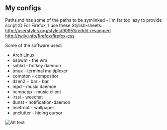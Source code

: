 My configs
----------  

Paths.md has some of the paths to be symlinked - I'm far too lazy to provide script :D
For Firefox, I use these Stylish-sheets:
http://userstyles.org/styles/90951/reddit-revamped
http://twily.info/firefox/firefox-css

Some of the software used:
 * Arch Linux
 * bspwm - the wm
 * sxhkd - hotkey daemon
 * tmux - terminal multiplexer
 * compton - compositor
 * dzen2 + bar - bar
 * mpd - music daemon
 * ncmpcpp - music client
 * irssi - weechat
 * dunst - notification-daemon
 * hsetroot - wallpaper
 * unclutter - hiding cursor

![Alt text](https://raw.github.com/lumolk/config/master/screenshot.png "bspwm")
